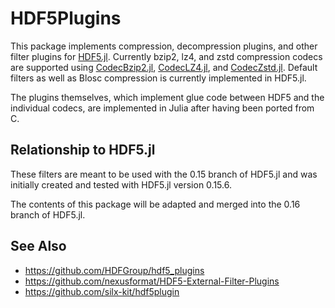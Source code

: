 # HDF5Plugins

This package implements compression, decompression plugins, and other filter plugins for [HDF5.jl](https://github.com/JuliaIO/HDF5.jl). Currently bzip2, lz4, and zstd compression codecs are supported using [CodecBzip2.jl](https://github.com/JuliaIO/CodecBzip2.jl), [CodecLZ4.jl](https://github.com/JuliaIO/CodecLz4.jl), and [CodecZstd.jl](https://github.com/JuliaIO/CodecZstd.jl). Default filters as well as Blosc compression is currently implemented in HDF5.jl.

The plugins themselves, which implement glue code between HDF5 and the individual codecs, are implemented in Julia after having been ported from C.

## Relationship to HDF5.jl

These filters are meant to be used with the 0.15 branch of HDF5.jl and was initially created and tested with HDF5.jl version 0.15.6.

The contents of this package will be adapted and merged into the 0.16 branch of HDF5.jl.

## See Also

* https://github.com/HDFGroup/hdf5_plugins
* https://github.com/nexusformat/HDF5-External-Filter-Plugins
* https://github.com/silx-kit/hdf5plugin